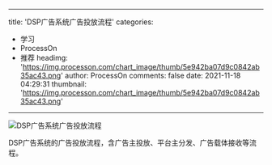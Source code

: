 
---
title: 'DSP广告系统广告投放流程'
categories: 
 - 学习
 - ProcessOn
 - 推荐
headimg: 'https://img.processon.com/chart_image/thumb/5e942ba07d9c0842ab35ac43.png'
author: ProcessOn
comments: false
date: 2021-11-18 04:29:31
thumbnail: 'https://img.processon.com/chart_image/thumb/5e942ba07d9c0842ab35ac43.png'
---

<div>   
<img class="thumb" alt="DSP广告系统广告投放流程" src="https://img.processon.com/chart_image/thumb/5e942ba07d9c0842ab35ac43.png" referrerpolicy="no-referrer">
<p>DSP广告系统的广告投放流程，含广告主投放、平台主分发、广告载体接收等流程。</p>  
</div>
            